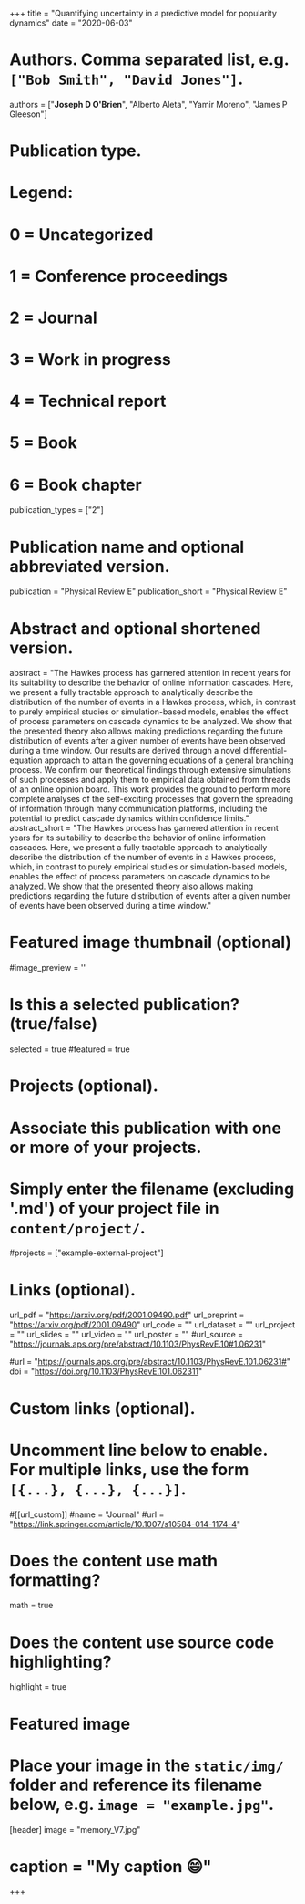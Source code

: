 +++
title = "Quantifying uncertainty in a predictive model for popularity dynamics"
date = "2020-06-03"

# Authors. Comma separated list, e.g. `["Bob Smith", "David Jones"]`.

authors = ["**Joseph D O'Brien**", "Alberto Aleta", "Yamir Moreno", "James P Gleeson"]

# Publication type.
# Legend:
# 0 = Uncategorized
# 1 = Conference proceedings
# 2 = Journal
# 3 = Work in progress
# 4 = Technical report
# 5 = Book
# 6 = Book chapter
publication_types = ["2"]

# Publication name and optional abbreviated version.
publication = "Physical Review E"
publication_short = "Physical Review E"

# Abstract and optional shortened version.
abstract = "The Hawkes process has garnered attention in recent years for its suitability to describe the behavior of online information cascades. Here, we present a fully tractable approach to analytically describe the distribution of the number of events in a Hawkes process, which, in contrast to purely empirical studies or simulation-based models, enables the effect of process parameters on cascade dynamics to be analyzed. We show that the presented theory also allows making predictions regarding the future distribution of events after a given number of events have been observed during a time window. Our results are derived through a novel differential-equation approach to attain the governing equations of a general branching process. We confirm our theoretical findings through extensive simulations of such processes and apply them to empirical data obtained from threads of an online opinion board. This work provides the ground to perform more complete analyses of the self-exciting processes that govern the spreading of information through many communication platforms, including the potential to predict cascade dynamics within confidence limits."
abstract_short = "The Hawkes process has garnered attention in recent years for its suitability to describe the behavior of online information cascades. Here, we present a fully tractable approach to analytically describe the distribution of the number of events in a Hawkes process, which, in contrast to purely empirical studies or simulation-based models, enables the effect of process parameters on cascade dynamics to be analyzed. We show that the presented theory also allows making predictions regarding the future distribution of events after a given number of events have been observed during a time window."

# Featured image thumbnail (optional)
#image_preview = ''

# Is this a selected publication? (true/false)
selected = true
#featured = true


# Projects (optional).
#   Associate this publication with one or more of your projects.
#   Simply enter the filename (excluding '.md') of your project file in `content/project/`.
#projects = ["example-external-project"]

# Links (optional).
url_pdf = "https://arxiv.org/pdf/2001.09490.pdf"
url_preprint = "https://arxiv.org/pdf/2001.09490"
url_code = ""
url_dataset = ""
url_project = ""
url_slides = ""
url_video = ""
url_poster = ""
#url_source = "https://journals.aps.org/pre/abstract/10.1103/PhysRevE.10#1.06231"

#url = "https://journals.aps.org/pre/abstract/10.1103/PhysRevE.101.06231#"
doi = "https://doi.org/10.1103/PhysRevE.101.062311"
# Custom links (optional).
#   Uncomment line below to enable. For multiple links, use the form `[{...}, {...}, {...}]`.
#[[url_custom]]
#name = "Journal"
#url = "https://link.springer.com/article/10.1007/s10584-014-1174-4"

# Does the content use math formatting?
math = true

# Does the content use source code highlighting?
highlight = true
  
# Featured image
# Place your image in the `static/img/` folder and reference its filename below, e.g. `image = "example.jpg"`.
[header]
image = "memory_V7.jpg"
# caption = "My caption :smile:"

+++

